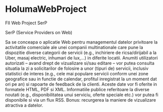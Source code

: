 # HolumaWebProject

FII Web Project SerP

SerP (Service Providers on Web)

Sa se conceapa o aplicatie Web pentru managementul datelor privitoare la activitatile comerciale ale unei companii multinationale care pune la dispozitie diverse categorii de servicii (e.g., inchiriere de ricsa/dirijabil a la Uber, masaj electric, inhumari de lux,…) in diferite locatii. Anumiti utilizatori autorizati – avand drept de vizualizare si/sau editare – vor putea consulta situatia la zi a solicitarilor de folosire a unor (tipuri de) servicii, inclusiv statistici de interes (e.g., cele mai populare servicii conform unei zone geografice sau in functie de calendar, profitul inregistrat la un moment dat ori pe an) si rapoarte de feedback de la clienti. Aceste date vor fi oferite in formatele HTML, PDF si XML. Informatiile publice referitoare la diverse noutati (e.g., disponibilitatea unui serviciu, oferte speciale etc.) vor putea fi disponibile si via un flux RSS. Bonus: recurgerea la maniere de vizualizare atractiva a datelor.
